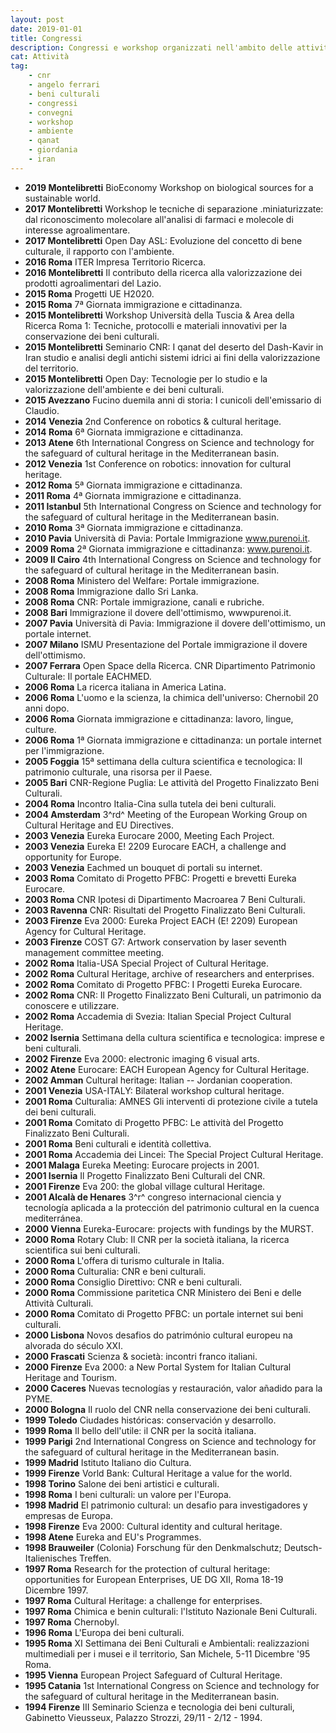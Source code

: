 ```yaml
---
layout: post
date: 2019-01-01
title: Congressi
description: Congressi e workshop organizzati nell'ambito delle attività del CNR sui beni culturali 1994-2019.
cat: Attività
tag:
    - cnr
    - angelo ferrari
    - beni culturali
    - congressi
    - convegni
    - workshop
    - ambiente
    - qanat
    - giordania
    - iran
---
```


-   **2019 Montelibretti** BioEconomy Workshop on biological sources for a sustainable world.
-   **2017 Montelibretti** Workshop le tecniche di separazione .miniaturizzate:  dal riconoscimento molecolare all'analisi di farmaci e molecole di interesse agroalimentare.
-   **2017 Montelibretti** Open Day ASL: Evoluzione del concetto di bene culturale, il rapporto con l'ambiente.
-   **2016 Roma** ITER Impresa Territorio Ricerca.
-   **2016 Montelibretti** Il contributo della ricerca alla valorizzazione dei prodotti agroalimentari del Lazio.
-   **2015 Roma** Progetti UE H2020.
-   **2015 Roma** 7ª Giornata immigrazione e cittadinanza.
-   **2015 Montelibretti** Workshop Università della Tuscia & Area della Ricerca Roma 1: Tecniche, protocolli e materiali innovativi per la conservazione dei beni culturali.
-   **2015 Montelibretti** Seminario CNR: I qanat del deserto del Dash-Kavir in Iran studio e analisi degli antichi sistemi idrici ai fini della valorizzazione del territorio.
-   **2015 Montelibretti** Open Day: Tecnologie per lo studio e la valorizzazione dell'ambiente e dei beni culturali.
-   **2015 Avezzano** Fucino duemila anni di storia: I cunicoli dell'emissario di Claudio.
-   **2014 Venezia** 2nd Conference on robotics & cultural heritage.
-   **2014 Roma** 6ª Giornata immigrazione e cittadinanza.
-   **2013 Atene** 6th International Congress on Science and technology for the safeguard of cultural heritage in the Mediterranean basin.
-   **2012 Venezia** 1st Conference on robotics: innovation for cultural heritage.
-   **2012 Roma** 5ª Giornata immigrazione e cittadinanza.
-   **2011 Roma** 4ª Giornata immigrazione e cittadinanza.
-   **2011 Istanbul** 5th International Congress on Science and technology for the safeguard of cultural heritage in the Mediterranean basin.
-   **2010 Roma** 3ª Giornata immigrazione e cittadinanza.
-   **2010 Pavia** Università di Pavia: Portale Immigrazione www.purenoi.it.
-   **2009 Roma** 2ª Giornata immigrazione e cittadinanza: www.purenoi.it.
-   **2009 Il Cairo** 4th International Congress on Science and technology for the safeguard of cultural heritage in the Mediterranean basin.
-   **2008 Roma** Ministero del Welfare: Portale immigrazione.
-   **2008 Roma** Immigrazione dallo Sri Lanka.
-   **2008 Roma** CNR: Portale immigrazione, canali e rubriche.
-   **2008 Bari** Immigrazione il dovere dell'ottimismo, wwwpurenoi.it.
-   **2007 Pavia** Università di Pavia: Immigrazione il dovere dell'ottimismo, un portale internet.
-   **2007 Milano** ISMU Presentazione del Portale immigrazione il dovere dell'ottimismo.
-   **2007 Ferrara** Open Space della Ricerca. CNR Dipartimento Patrimonio Culturale: Il portale EACHMED.
-   **2006 Roma** La ricerca italiana in America Latina.
-   **2006 Roma** L'uomo e la scienza, la chimica dell'universo: Chernobil 20 anni dopo.
-   **2006 Roma** Giornata immigrazione e cittadinanza: lavoro, lingue, culture.
-   **2006 Roma** 1ª Giornata immigrazione e cittadinanza: un portale internet per l'immigrazione.
-   **2005 Foggia** 15ª settimana della cultura scientifica e tecnologica: Il patrimonio culturale, una risorsa per il Paese.
-   **2005 Bari** CNR-Regione Puglia: Le attività del Progetto Finalizzato Beni Culturali.
-   **2004 Roma** Incontro Italia-Cina sulla tutela dei  beni culturali.
-   **2004 Amsterdam** 3^rd^ Meeting of the European Working Group on Cultural Heritage and EU Directives.
-   **2003 Venezia** Eureka Eurocare 2000, Meeting Each Project.
-   **2003 Venezia** Eureka E! 2209 Eurocare EACH, a challenge and opportunity for Europe.
-   **2003 Venezia** Eachmed un bouquet di portali su internet.
-   **2003 Roma** Comitato di Progetto PFBC: Progetti e brevetti  Eureka Eurocare.
-   **2003 Roma** CNR Ipotesi di Dipartimento Macroarea 7 Beni Culturali.
-   **2003 Ravenna** CNR: Risultati del Progetto Finalizzato Beni Culturali.
-   **2003 Firenze** Eva 2000: Eureka Project EACH (E! 2209) European Agency for Cultural Heritage.
-   **2003 Firenze** COST G7: Artwork conservation by laser seventh management committee meeting.
-   **2002 Roma** Italia-USA Special Project of Cultural Heritage.
-   **2002 Roma** Cultural Heritage, archive of researchers and enterprises.
-   **2002 Roma** Comitato di Progetto PFBC: I Progetti Eureka Eurocare.
-   **2002 Roma** CNR: Il Progetto Finalizzato Beni Culturali, un patrimonio da conoscere e utilizzare.
-   **2002 Roma**  Accademia di Svezia: Italian Special Project Cultural Heritage.
-   **2002 Isernia** Settimana  della cultura scientifica e tecnologica: imprese e beni culturali.
-   **2002 Firenze** Eva 2000: electronic imaging 6 visual arts.
-   **2002 Atene** Eurocare: EACH European Agency for Cultural Heritage.
-   **2002 Amman** Cultural heritage: Italian -- Jordanian cooperation.
-   **2001 Venezia** USA-ITALY: Bilateral workshop cultural heritage.
-   **2001 Roma** Culturalia: AMNES Gli interventi di protezione civile a tutela dei beni culturali.
-   **2001 Roma** Comitato di Progetto PFBC: Le attività del Progetto Finalizzato Beni Culturali.
-   **2001 Roma** Beni culturali e identità collettiva.
-   **2001 Roma** Accademia dei Lincei: The Special Project Cultural Heritage.
-   **2001 Malaga** Eureka Meeting: Eurocare projects in 2001.
-   **2001 Isernia** Il Progetto Finalizzato Beni Culturali del CNR.
-   **2001 Firenze** Eva 200: the global village cultural Heritage.
-   **2001 Alcalà de Henares** 3^r^ congreso internacional  ciencia y tecnología aplicada a la protección del patrimonio cultural en la cuenca mediterránea.
-   **2000 Vienna** Eureka-Eurocare: projects  with fundings by the MURST.
-   **2000 Roma** Rotary Club: Il CNR per la società italiana, la ricerca scientifica sui beni culturali.
-   **2000 Roma** L'offera di turismo culturale in Italia.
-   **2000 Roma** Culturalia: CNR e beni culturali.
-   **2000 Roma** Consiglio Direttivo: CNR e beni culturali.
-   **2000 Roma** Commissione paritetica CNR Ministero dei Beni e delle Attività Culturali.
-   **2000 Roma** Comitato di Progetto PFBC: un portale internet sui beni culturali.
-   **2000 Lisbona** Novos desafios do património cultural europeu na alvorada do século XXI.
-   **2000 Frascati** Scienza & società: incontri franco italiani.
-   **2000 Firenze** Eva 2000: a New Portal System for Italian Cultural Heritage and Tourism.
-   **2000 Caceres** Nuevas tecnologías y restauración, valor añadido para la PYME.
-   **2000 Bologna** Il ruolo del CNR nella conservazione dei beni culturali.
-   **1999 Toledo** Ciudades históricas: conservación y desarrollo.
-   **1999 Roma** Il bello dell'utile: il CNR per la socità italiana.
-   **1999 Parigi** 2nd International Congress on Science and technology for the safeguard of cultural heritage in the Mediterranean basin.
-   **1999 Madrid** Istituto Italiano dio Cultura.
-   **1999 Firenze** Vorld Bank: Cultural Heritage a value for the world.
-   **1998 Torino** Salone dei beni artistici e culturali.
-   **1998 Roma** I beni culturali: un valore per l'Europa.
-   **1998 Madrid** El  patrimonio cultural: un desafio para investigadores y  empresas de Europa.
-   **1998 Firenze** Eva 2000: Cultural identity and cultural heritage.
-   **1998 Atene** Eureka and EU's Programmes.
-   **1998 Brauweiler** (Colonia) Forschung für den Denkmalschutz; Deutsch-Italienisches Treffen.
-   **1997 Roma** Research for the protection of cultural heritage: opportunities for European Enterprises, UE DG XII, Roma 18-19 Dicembre 1997.
-   **1997 Roma** Cultural Heritage: a challenge for enterprises.
-   **1997 Roma** Chimica e benin culturali: l'Istituto Nazionale Beni Culturali.
-   **1997 Roma** Chernobyl.
-   **1996 Roma** L'Europa dei beni culturali.
-   **1995 Roma** XI Settimana dei Beni Culturali e Ambientali: realizzazioni multimediali per i musei e il territorio, San Michele, 5-11 Dicembre '95 Roma.
-   **1995 Vienna** European Project Safeguard of Cultural Heritage.
-   **1995 Catania** 1st International Congress on Science and technology for the safeguard of cultural heritage in the Mediterranean basin.
-   **1994 Firenze** III Seminario Scienza e tecnologia dei beni culturali, Gabinetto Vieusseux, Palazzo Strozzi, 29/11 - 2/12 - 1994.